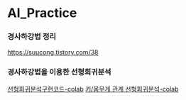 # AI_Practice
### 경사하강법 정리
https://suucong.tistory.com/38
### 경사하강법을 이용한 선형회귀분석
[선형회귀분석구현코드-colab](https://github.com/suucong/AI_Practice/blob/main/linearRegressionAnalysis.ipynb)
[키/몸무게 관계 선형회귀분석-colab]()
